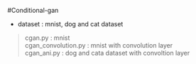 #Conditional-gan  

* dataset : mnist, dog and cat dataset  
>cgan.py : mnist  
>cgan_convolution.py : mnist with convolution layer  
>cgan_ani.py : dog and cata dataset with convoltion layer  

